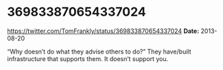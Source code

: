 # 369833870654337024
https://twitter.com/TomFrankly/status/369833870654337024
**Date:** 2013-08-20

“Why doesn’t <famous person> do what they advise others to do?” They have/built infrastructure that supports them. It doesn’t support you.
